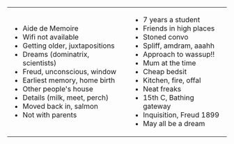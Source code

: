 <table>
<tr>
<td>
<ul>
<li>Aide de Memoire</li>
<li>Wifi not available</li>
<li>Getting older, juxtapositions</li>
<li>Dreams (dominatrix, scientists)</li>
<li>Freud, unconscious, window</li>
<li>Earliest memory, home birth</li>
<li>Other people's house</li>
<li>Details (milk, meet, perch)</li>
<li>Moved back in, salmon</li>
<li>Not with parents</li>
</ul>
  
</td>
<td>
<ul>
<li>7 years a student</li>
<li>Friends in high places</li>
<li>Stoned convo</li>
<li>Spliff, amdram, aaahh</li>
<li>Approach to wassup!!</li>
<li>Mum at the time</li>
<li>Cheap bedsit</li>
<li>Kitchen, fire, offal</li>
<li>Neat freaks</li>
<li>15th C, Bathing gateway</li>
<li>Inquisition, Freud 1899</li>
<li>May all be a dream</li>
</ul>
</td>
</tr>
</table>

